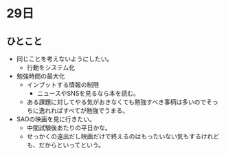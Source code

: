 # 29日
## ひとこと
* 同じことを考えないようにしたい。
  * 行動をシステム化
* 勉強時間の最大化
  * インプットする情報の制限
    * ニュースやSNSを見るなら本を読む。
  * ある課題に対してやる気がおきなくても勉強すべき事柄は多いのでそっちに逸れればすべてが勉強でうまる。
* SAOの映画を見に行きたい。
  * 中間試験後あたりの平日かな。
  * せっかくの遠出だし映画だけで終えるのはもったいない気もするけれども、だからといってという。